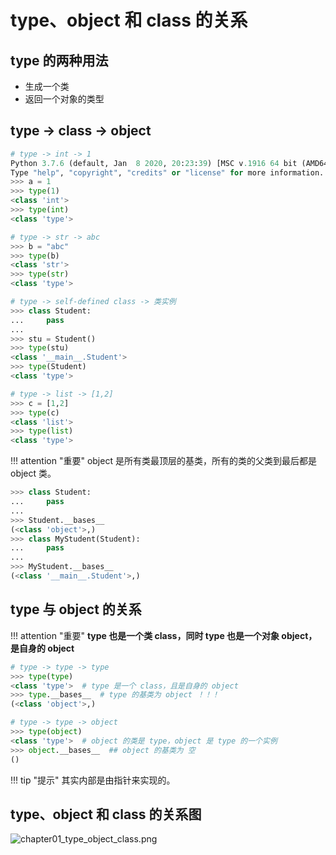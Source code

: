# type、object 和 class 的关系

## type 的两种用法

- 生成一个类
- 返回一个对象的类型

## type -> class -> object

```python
# type -> int -> 1
Python 3.7.6 (default, Jan  8 2020, 20:23:39) [MSC v.1916 64 bit (AMD64)] :: Anaconda, Inc. on win32
Type "help", "copyright", "credits" or "license" for more information.
>>> a = 1
>>> type(1)
<class 'int'>
>>> type(int)
<class 'type'>
```

```python
# type -> str -> abc
>>> b = "abc"
>>> type(b)
<class 'str'>
>>> type(str)
<class 'type'>
```

```python
# type -> self-defined class -> 类实例
>>> class Student:
...     pass
...
>>> stu = Student()
>>> type(stu)
<class '__main__.Student'>
>>> type(Student)
<class 'type'>
```

```python
# type -> list -> [1,2]
>>> c = [1,2]
>>> type(c)
<class 'list'>
>>> type(list)
<class 'type'>

```

!!! attention "重要"
    object 是所有类最顶层的基类，所有的类的父类到最后都是 object 类。

```python
>>> class Student:
...     pass
...
>>> Student.__bases__
(<class 'object'>,)
>>> class MyStudent(Student):
...     pass
...
>>> MyStudent.__bases__
(<class '__main__.Student'>,)
```

## type 与 object 的关系

!!! attention "重要"
    **type 也是一个类 class，同时 type 也是一个对象 object，是自身的 object**

```python
# type -> type -> type
>>> type(type)
<class 'type'>  # type 是一个 class，且是自身的 object
>>> type.__bases__  # type 的基类为 object ！！！
(<class 'object'>,)
```

```python
# type -> type -> object
>>> type(object)
<class 'type'>  # object 的类是 type，object 是 type 的一个实例
>>> object.__bases__  ## object 的基类为 空
()

```

!!! tip "提示"
    其实内部是由指针来实现的。

## type、object 和 class 的关系图
![chapter01_type_object_class.png](https://i.loli.net/2021/08/03/rFeYlzPBZG4XNKd.png)